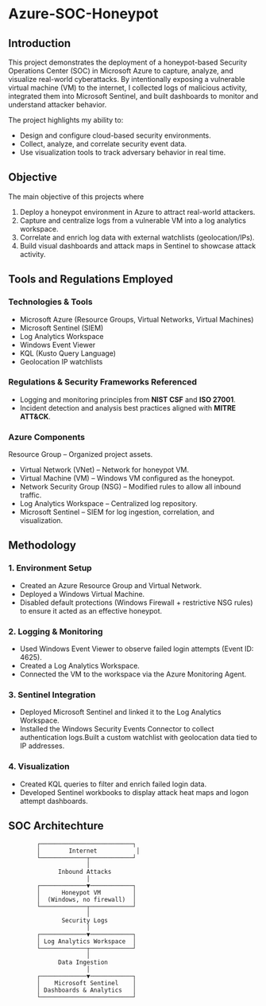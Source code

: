# Azure-SOC-Honeypot
## Introduction

This project demonstrates the deployment of a honeypot-based Security Operations Center (SOC) in Microsoft Azure to capture, analyze, and visualize real-world cyberattacks. By intentionally exposing a vulnerable virtual machine (VM) to the internet, I collected logs of malicious activity, integrated them into Microsoft Sentinel, and built dashboards to monitor and understand attacker behavior.

The project highlights my ability to:
- Design and configure cloud-based security environments.
- Collect, analyze, and correlate security event data.
- Use visualization tools to track adversary behavior in real time.

## Objective

The main objective of this projects where

1. Deploy a honeypot environment in Azure to attract real-world attackers.
2. Capture and centralize logs from a vulnerable VM into a log analytics workspace.
3. Correlate and enrich log data with external watchlists (geolocation/IPs).
4. Build visual dashboards and attack maps in Sentinel to showcase attack activity.

## Tools and Regulations Employed

### Technologies & Tools
- Microsoft Azure (Resource Groups, Virtual Networks, Virtual Machines)
- Microsoft Sentinel (SIEM)
- Log Analytics Workspace
- Windows Event Viewer
- KQL (Kusto Query Language)
- Geolocation IP watchlists

### Regulations & Security Frameworks Referenced
- Logging and monitoring principles from **NIST CSF** and **ISO 27001**.
- Incident detection and analysis best practices aligned with **MITRE ATT&CK**.

### Azure Components
Resource Group – Organized project assets.
- Virtual Network (VNet) – Network for honeypot VM.
- Virtual Machine (VM) – Windows VM configured as the honeypot.
- Network Security Group (NSG) – Modified rules to allow all inbound traffic.
- Log Analytics Workspace – Centralized log repository.
- Microsoft Sentinel – SIEM for log ingestion, correlation, and visualization.

## Methodology
### 1. Environment Setup

- Created an Azure Resource Group and Virtual Network.
- Deployed a Windows Virtual Machine.
- Disabled default protections (Windows Firewall + restrictive NSG rules) to ensure it acted as an effective honeypot.
  
### 2. Logging & Monitoring
- Used Windows Event Viewer to observe failed login attempts (Event ID: 4625).
- Created a Log Analytics Workspace.
- Connected the VM to the workspace via the Azure Monitoring Agent.
  
### 3. Sentinel Integration
- Deployed Microsoft Sentinel and linked it to the Log Analytics Workspace.
- Installed the Windows Security Events Connector to collect authentication logs.Built a custom watchlist with geolocation data tied to IP addresses.

### 4. Visualization
- Created KQL queries to filter and enrich failed login data.
- Developed Sentinel workbooks to display attack heat maps and logon attempt dashboards.

## SOC Architechture

            ┌──────────────────────────┐
            │        Internet           │
            └─────────────┬────────────┘
                          │
                  Inbound Attacks
                          │
            ┌─────────────▼────────────┐
            │      Honeypot VM         │
            │  (Windows, no firewall)  │
            └─────────────┬────────────┘
                          │
                   Security Logs
                          │
            ┌─────────────▼────────────┐
            │ Log Analytics Workspace  │
            └─────────────┬────────────┘
                          │
                  Data Ingestion
                          │
            ┌─────────────▼────────────┐
            │    Microsoft Sentinel    │
            │ Dashboards & Analytics   │
            └──────────────────────────┘

